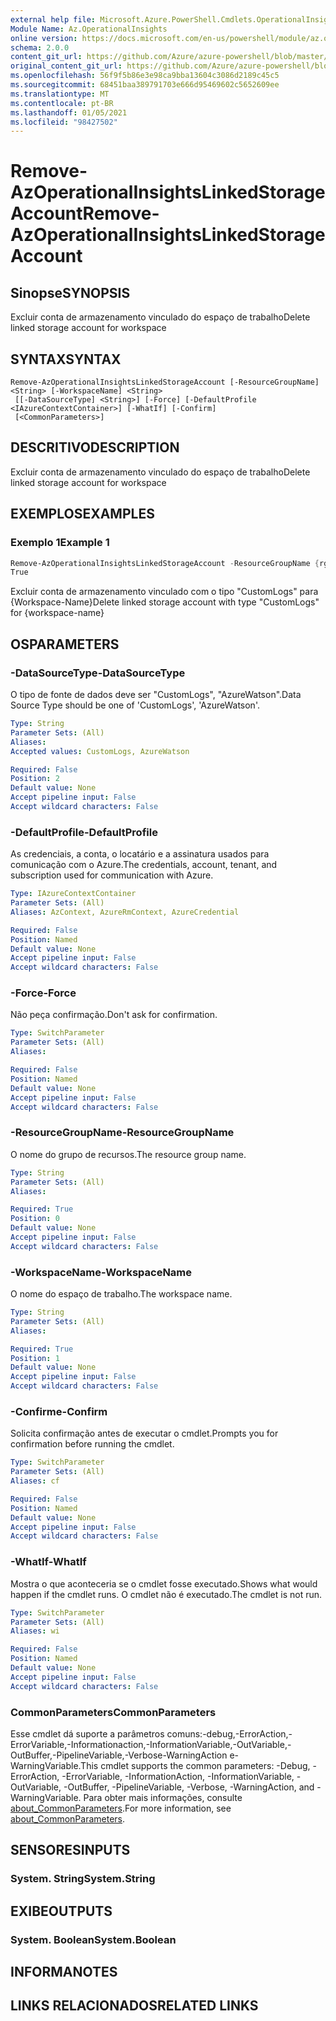 ```yaml
---
external help file: Microsoft.Azure.PowerShell.Cmdlets.OperationalInsights.dll-Help.xml
Module Name: Az.OperationalInsights
online version: https://docs.microsoft.com/en-us/powershell/module/az.operationalinsights/remove-azoperationalinsightslinkedstorageaccount
schema: 2.0.0
content_git_url: https://github.com/Azure/azure-powershell/blob/master/src/OperationalInsights/OperationalInsights/help/Remove-AzOperationalInsightsLinkedStorageAccount.md
original_content_git_url: https://github.com/Azure/azure-powershell/blob/master/src/OperationalInsights/OperationalInsights/help/Remove-AzOperationalInsightsLinkedStorageAccount.md
ms.openlocfilehash: 56f9f5b86e3e98ca9bba13604c3086d2189c45c5
ms.sourcegitcommit: 68451baa389791703e666d95469602c5652609ee
ms.translationtype: MT
ms.contentlocale: pt-BR
ms.lasthandoff: 01/05/2021
ms.locfileid: "98427502"
---
```

# <span data-ttu-id="bf0e0-101">Remove-AzOperationalInsightsLinkedStorageAccount</span><span class="sxs-lookup"><span data-stu-id="bf0e0-101">Remove-AzOperationalInsightsLinkedStorageAccount</span></span>

## <span data-ttu-id="bf0e0-102">Sinopse</span><span class="sxs-lookup"><span data-stu-id="bf0e0-102">SYNOPSIS</span></span>
<span data-ttu-id="bf0e0-103">Excluir conta de armazenamento vinculado do espaço de trabalho</span><span class="sxs-lookup"><span data-stu-id="bf0e0-103">Delete linked storage account for workspace</span></span>

## <span data-ttu-id="bf0e0-104">SYNTAX</span><span class="sxs-lookup"><span data-stu-id="bf0e0-104">SYNTAX</span></span>

```
Remove-AzOperationalInsightsLinkedStorageAccount [-ResourceGroupName] <String> [-WorkspaceName] <String>
 [[-DataSourceType] <String>] [-Force] [-DefaultProfile <IAzureContextContainer>] [-WhatIf] [-Confirm]
 [<CommonParameters>]
```

## <span data-ttu-id="bf0e0-105">DESCRITIVO</span><span class="sxs-lookup"><span data-stu-id="bf0e0-105">DESCRIPTION</span></span>
<span data-ttu-id="bf0e0-106">Excluir conta de armazenamento vinculado do espaço de trabalho</span><span class="sxs-lookup"><span data-stu-id="bf0e0-106">Delete linked storage account for workspace</span></span>

## <span data-ttu-id="bf0e0-107">EXEMPLOS</span><span class="sxs-lookup"><span data-stu-id="bf0e0-107">EXAMPLES</span></span>

### <span data-ttu-id="bf0e0-108">Exemplo 1</span><span class="sxs-lookup"><span data-stu-id="bf0e0-108">Example 1</span></span>
```powershell
Remove-AzOperationalInsightsLinkedStorageAccount -ResourceGroupName {rg-name} -WorkspaceName {workspace-name} -DataSourceType CustomLogs
True
```

<span data-ttu-id="bf0e0-109">Excluir conta de armazenamento vinculado com o tipo "CustomLogs" para {Workspace-Name}</span><span class="sxs-lookup"><span data-stu-id="bf0e0-109">Delete linked storage account with type "CustomLogs" for {workspace-name}</span></span>

## <span data-ttu-id="bf0e0-110">OS</span><span class="sxs-lookup"><span data-stu-id="bf0e0-110">PARAMETERS</span></span>

### <span data-ttu-id="bf0e0-111">-DataSourceType</span><span class="sxs-lookup"><span data-stu-id="bf0e0-111">-DataSourceType</span></span>
<span data-ttu-id="bf0e0-112">O tipo de fonte de dados deve ser "CustomLogs", "AzureWatson".</span><span class="sxs-lookup"><span data-stu-id="bf0e0-112">Data Source Type should be one of 'CustomLogs', 'AzureWatson'.</span></span>

```yaml
Type: String
Parameter Sets: (All)
Aliases:
Accepted values: CustomLogs, AzureWatson

Required: False
Position: 2
Default value: None
Accept pipeline input: False
Accept wildcard characters: False
```

### <span data-ttu-id="bf0e0-113">-DefaultProfile</span><span class="sxs-lookup"><span data-stu-id="bf0e0-113">-DefaultProfile</span></span>
<span data-ttu-id="bf0e0-114">As credenciais, a conta, o locatário e a assinatura usados para comunicação com o Azure.</span><span class="sxs-lookup"><span data-stu-id="bf0e0-114">The credentials, account, tenant, and subscription used for communication with Azure.</span></span>

```yaml
Type: IAzureContextContainer
Parameter Sets: (All)
Aliases: AzContext, AzureRmContext, AzureCredential

Required: False
Position: Named
Default value: None
Accept pipeline input: False
Accept wildcard characters: False
```

### <span data-ttu-id="bf0e0-115">-Force</span><span class="sxs-lookup"><span data-stu-id="bf0e0-115">-Force</span></span>
<span data-ttu-id="bf0e0-116">Não peça confirmação.</span><span class="sxs-lookup"><span data-stu-id="bf0e0-116">Don't ask for confirmation.</span></span>

```yaml
Type: SwitchParameter
Parameter Sets: (All)
Aliases:

Required: False
Position: Named
Default value: None
Accept pipeline input: False
Accept wildcard characters: False
```

### <span data-ttu-id="bf0e0-117">-ResourceGroupName</span><span class="sxs-lookup"><span data-stu-id="bf0e0-117">-ResourceGroupName</span></span>
<span data-ttu-id="bf0e0-118">O nome do grupo de recursos.</span><span class="sxs-lookup"><span data-stu-id="bf0e0-118">The resource group name.</span></span>

```yaml
Type: String
Parameter Sets: (All)
Aliases:

Required: True
Position: 0
Default value: None
Accept pipeline input: False
Accept wildcard characters: False
```

### <span data-ttu-id="bf0e0-119">-WorkspaceName</span><span class="sxs-lookup"><span data-stu-id="bf0e0-119">-WorkspaceName</span></span>
<span data-ttu-id="bf0e0-120">O nome do espaço de trabalho.</span><span class="sxs-lookup"><span data-stu-id="bf0e0-120">The workspace name.</span></span>

```yaml
Type: String
Parameter Sets: (All)
Aliases:

Required: True
Position: 1
Default value: None
Accept pipeline input: False
Accept wildcard characters: False
```

### <span data-ttu-id="bf0e0-121">-Confirme</span><span class="sxs-lookup"><span data-stu-id="bf0e0-121">-Confirm</span></span>
<span data-ttu-id="bf0e0-122">Solicita confirmação antes de executar o cmdlet.</span><span class="sxs-lookup"><span data-stu-id="bf0e0-122">Prompts you for confirmation before running the cmdlet.</span></span>

```yaml
Type: SwitchParameter
Parameter Sets: (All)
Aliases: cf

Required: False
Position: Named
Default value: None
Accept pipeline input: False
Accept wildcard characters: False
```

### <span data-ttu-id="bf0e0-123">-WhatIf</span><span class="sxs-lookup"><span data-stu-id="bf0e0-123">-WhatIf</span></span>
<span data-ttu-id="bf0e0-124">Mostra o que aconteceria se o cmdlet fosse executado.</span><span class="sxs-lookup"><span data-stu-id="bf0e0-124">Shows what would happen if the cmdlet runs.</span></span>
<span data-ttu-id="bf0e0-125">O cmdlet não é executado.</span><span class="sxs-lookup"><span data-stu-id="bf0e0-125">The cmdlet is not run.</span></span>

```yaml
Type: SwitchParameter
Parameter Sets: (All)
Aliases: wi

Required: False
Position: Named
Default value: None
Accept pipeline input: False
Accept wildcard characters: False
```

### <span data-ttu-id="bf0e0-126">CommonParameters</span><span class="sxs-lookup"><span data-stu-id="bf0e0-126">CommonParameters</span></span>
<span data-ttu-id="bf0e0-127">Esse cmdlet dá suporte a parâmetros comuns:-debug,-ErrorAction,-ErrorVariable,-Informationaction,-InformationVariable,-OutVariable,-OutBuffer,-PipelineVariable,-Verbose-WarningAction e-WarningVariable.</span><span class="sxs-lookup"><span data-stu-id="bf0e0-127">This cmdlet supports the common parameters: -Debug, -ErrorAction, -ErrorVariable, -InformationAction, -InformationVariable, -OutVariable, -OutBuffer, -PipelineVariable, -Verbose, -WarningAction, and -WarningVariable.</span></span> <span data-ttu-id="bf0e0-128">Para obter mais informações, consulte [about_CommonParameters](http://go.microsoft.com/fwlink/?LinkID=113216).</span><span class="sxs-lookup"><span data-stu-id="bf0e0-128">For more information, see [about_CommonParameters](http://go.microsoft.com/fwlink/?LinkID=113216).</span></span>

## <span data-ttu-id="bf0e0-129">SENSORES</span><span class="sxs-lookup"><span data-stu-id="bf0e0-129">INPUTS</span></span>

### <span data-ttu-id="bf0e0-130">System. String</span><span class="sxs-lookup"><span data-stu-id="bf0e0-130">System.String</span></span>

## <span data-ttu-id="bf0e0-131">EXIBE</span><span class="sxs-lookup"><span data-stu-id="bf0e0-131">OUTPUTS</span></span>

### <span data-ttu-id="bf0e0-132">System. Boolean</span><span class="sxs-lookup"><span data-stu-id="bf0e0-132">System.Boolean</span></span>

## <span data-ttu-id="bf0e0-133">INFORMA</span><span class="sxs-lookup"><span data-stu-id="bf0e0-133">NOTES</span></span>

## <span data-ttu-id="bf0e0-134">LINKS RELACIONADOS</span><span class="sxs-lookup"><span data-stu-id="bf0e0-134">RELATED LINKS</span></span>
